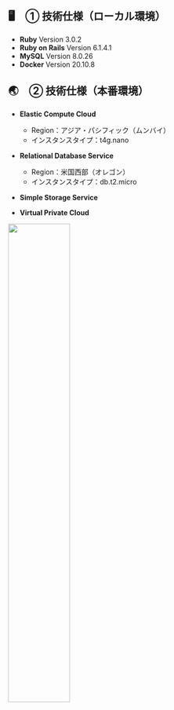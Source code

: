 ## 🖥　① 技術仕様（ローカル環境）

- **Ruby** Version 3.0.2
- **Ruby on Rails** Version 6.1.4.1
- **MySQL** Version 8.0.26
- **Docker** Version 20.10.8

## 🌏　② 技術仕様（本番環境）

- **Elastic Compute Cloud**
  - Region：アジア・パシフィック（ムンバイ）
  - インスタンスタイプ：t4g.nano

- **Relational Database Service**
  - Region：米国西部（オレゴン）
  - インスタンスタイプ：db.t2.micro

- **Simple Storage Service**
- **Virtual Private Cloud**

<img src='https://user-images.githubusercontent.com/63486456/134319412-a1c9fe45-2907-435a-a45f-23173c5141c8.png' width='50%' />
